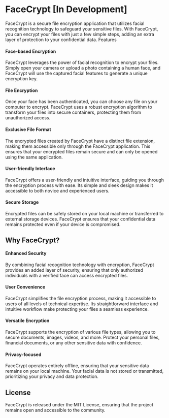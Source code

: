 # FaceCrypt [In Development]

FaceCrypt is a secure file encryption application that utilizes facial recognition technology to safeguard your sensitive files. With FaceCrypt, you can encrypt your files with just a few simple steps, adding an extra layer of protection to your confidential data.
Features

#### Face-based Encryption
FaceCrypt leverages the power of facial recognition to encrypt your files. Simply open your camera or upload a photo containing a human face, and FaceCrypt will use the captured facial features to generate a unique encryption key.

#### File Encryption
Once your face has been authenticated, you can choose any file on your computer to encrypt. FaceCrypt uses a robust encryption algorithm to transform your files into secure containers, protecting them from unauthorized access.

#### Exclusive File Format
The encrypted files created by FaceCrypt have a distinct file extension, making them accessible only through the FaceCrypt application. This ensures that your encrypted files remain secure and can only be opened using the same application.

#### User-friendly Interface
FaceCrypt offers a user-friendly and intuitive interface, guiding you through the encryption process with ease. Its simple and sleek design makes it accessible to both novice and experienced users.

#### Secure Storage
Encrypted files can be safely stored on your local machine or transferred to external storage devices. FaceCrypt ensures that your confidential data remains protected even if your device is compromised.

## Why FaceCrypt?

#### Enhanced Security
By combining facial recognition technology with encryption, FaceCrypt provides an added layer of security, ensuring that only authorized individuals with a verified face can access encrypted files.

#### User Convenience
FaceCrypt simplifies the file encryption process, making it accessible to users of all levels of technical expertise. Its straightforward interface and intuitive workflow make protecting your files a seamless experience.

#### Versatile Encryption
FaceCrypt supports the encryption of various file types, allowing you to secure documents, images, videos, and more. Protect your personal files, financial documents, or any other sensitive data with confidence.

#### Privacy-focused
FaceCrypt operates entirely offline, ensuring that your sensitive data remains on your local machine. Your facial data is not stored or transmitted, prioritizing your privacy and data protection.

## License
FaceCrypt is released under the MIT License, ensuring that the project remains open and accessible to the community.
